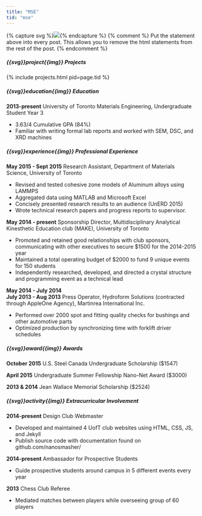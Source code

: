 ```yaml
---
title: "MSE"
tid: "mse"
---
```

{% capture svg %}<img src="{{site.baseurl}}/img/svg/{% endcapture %}{% capture img %}.svg" />{% endcapture %}
{% comment %}
    Put the statement above into every post. This allows you to remove the html statements from the rest of the post.
{% endcomment %}

##### {{svg}}project{{img}} Projects

{% include projects.html pid=page.tid %}

##### {{svg}}education{{img}} Education

**2013-present** University of Toronto Materials Engineering, Undergraduate Student Year 3 

 - 3.63/4 Cumulative GPA (84%)
 - Familiar with writing formal lab reports and worked with SEM, DSC, and XRD machines

##### {{svg}}experience{{img}} Professional Experience

**May 2015 - Sept 2015** Research Assistant, Department of Materials Science, University of Toronto

 - Revised and tested cohesive zone models of Aluminum alloys using LAMMPS
 - Aggregated data using MATLAB and Microsoft Excel
 - Concisely presented research results to an audience (UnERD 2015)
 - Wrote technical research papers and progress reports to supervisor.

**May 2014 - present** Sponsorship Director, Multidisciplinary Analytical Kinesthetic Education club (MAKE), University of Toronto

 - Promoted and retained good relationships with club sponsors, communicating with other executives to secure $1500 for the 2014-2015 year
 - Maintained a total operating budget of $2000 to fund 9 unique events for 150 students
 - Independently researched, developed, and directed a crystal structure and programming event as a technical lead

**May 2014 - July 2014 <br/> July 2013 - Aug 2013** Press Operator, Hydroform Solutions (contracted through AppleOne Agency), Martinrea International Inc. 

 - Performed over 2000 spot and fitting quality checks for bushings and other automotive parts
 - Optimized production by synchronizing time with forklift driver schedules

##### {{svg}}award{{img}} Awards

**October 2015** U.S. Steel Canada Undergraduate Scholarship ($1547)

**April 2015** Undergraduate Summer Fellowship Nano-Net Award ($3000) 

**2013 & 2014** Jean Wallace Memorial Scholarship ($2524) 

##### {{svg}}activity{{img}} Extracurricular Involvement

**2014-present** Design Club Webmaster
 
 - Developed and maintained 4 UofT club websites using HTML, CSS, JS, and Jekyll
 - Publish source code with documentation found on github.com/nanosmasher/

**2014-present** Ambassador for Prospective Students

 - Guide prospective students around campus in 5 different events every year

**2013** Chess Club Referee

 - Mediated matches between players while overseeing group of 60 players